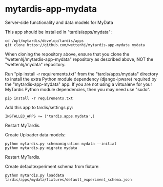 # mytardis-app-mydata
Server-side functionality and data models for MyData


This app should be installed in "tardis/apps/mydata":
```
cd /opt/mytardis/develop/tardis/apps
git clone https://github.com/wettenhj/mytardis-app-mydata mydata
```
When cloning the repository above, ensure that you clone the "wettenhj/mytardis-app-mydata" repository as described above, NOT the "wettenhj/mydata" repository.

Run "pip install -r requirements.txt" from the "tardis/apps/mydata" directory to install the extra Python module dependency (django-ipware) required by the "mytardis-app-mydata" app.  If you are not using a virtualenv for your MyTardis Python module dependencies, then you may need use "sudo".

```
pip install -r requirements.txt
```

Add this app to tardis/settings.py:

```
INSTALLED_APPS += ('tardis.apps.mydata',)
```
Restart MyTardis.

Create Uploader data models:

```
python mytardis.py schemamigration mydata --initial
python mytardis.py migrate mydata
```
Restart MyTardis.

Create defaultexperiment schema from fixture:

```
python mytardis.py loaddata tardis/apps/mydata/fixtures/default_experiment_schema.json
```
